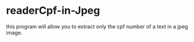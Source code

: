 # readerCpf-in-Jpeg
this program will allow you to extract only the cpf number of a text in a jpeg image.
